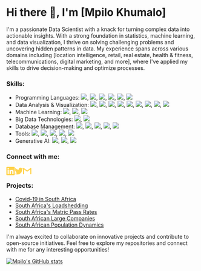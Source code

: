 # Hi there 👋, I'm [Mpilo Khumalo] 

I'm a passionate Data Scientist with a knack for turning complex data into actionable insights. With a strong foundation in statistics, machine learning, and data visualization, I thrive on solving challenging problems and uncovering hidden patterns in data. My experience spans across various domains including [location intelligence, retail, real estate, health & fitness, telecommunications, digital marketing, and more], where I've applied my skills to drive decision-making and optimize processes.

### Skills:
- Programming Languages: ![](https://img.shields.io/badge/-Python-000?&logo=Python), ![](https://img.shields.io/badge/-R-000?&logo=R),  ![](https://img.shields.io/badge/-SQL-000?&logo=sql), ![](https://img.shields.io/badge/-Julia-000?&logo=julia), ![](https://img.shields.io/badge/-Latex-000?&logo=latex), ![](https://img.shields.io/badge/-Markdown-000?&logo=markdown)
- Data Analysis & Visualization: ![](https://img.shields.io/badge/-Pandas-000?&logo=pandas), ![](https://img.shields.io/badge/-GeoPandas-000?&logo=geopandas), ![](https://img.shields.io/badge/-Folium-000?&logo=folium), ![](https://img.shields.io/badge/-ArcGIS-000?&logo=arcgis), ![](https://img.shields.io/badge/-Numpy-000?&logo=numpy), ![](https://img.shields.io/badge/-Matplotlib-000?&logo=Matplotlib), ![](https://img.shields.io/badge/-Seaborn-000?&logo=seaborn), ![](https://img.shields.io/badge/-Plotly-000?&logo=plotly), ![](https://img.shields.io/badge/-QGIS-000?&logo=QGIS)
- Machine Learning: ![](https://img.shields.io/badge/-ScikitLearn-000?&logo=scikitlearn), ![](https://img.shields.io/badge/-TensorFlow-000?&logo=tensorflow), ![](https://img.shields.io/badge/-Keras-000?&logo=keras)
- Big Data Technologies: ![](https://img.shields.io/badge/Hadoop-000?&logo=apachehadoop), ![](https://img.shields.io/badge/-Spark-000?&logo=apachespark)
- Database Management: ![](https://img.shields.io/badge/-MySQL-000?&logo=mysql), ![](https://img.shields.io/badge/-PostgreSQL-000?&logo=postgresql), ![](https://img.shields.io/badge/-Databriks-000?&logo=databriks), ![](https://img.shields.io/badge/-redshift-000?&logo=Redshift), ![](https://img.shields.io/badge/-BigQuery-000?&logo=bigquery)
- Tools: ![](https://img.shields.io/badge/-Jupyter-000?&logo=jupyter), ![](https://img.shields.io/badge/-GoogleSheets-000?&logo=googlesheets), ![](https://img.shields.io/badge/-PowerBI-000?&logo=powerbi), ![](https://img.shields.io/badge/-Jira-000?&logo=atlasian), ![](https://img.shields.io/badge/-GIT-000?&logo=git)
- Generative AI: ![](https://img.shields.io/badge/-OpenAI-000?&logo=openai), ![](https://img.shields.io/badge/-Claude-000?&logo=anthropic), ![](https://img.shields.io/badge/-Bedrock-000?&logo=amazonbedrock)

### Connect with me:
[<img align="left" alt="mpilo-khumalo-b45786119 | LinkedIn" width="22px" src="./linkedin.svg" />][linkedin]
[<img align="left" alt="mpilokhumalo1st | Twitter" width="22px" src="./twitter.svg" />][twitter]
[<img align="left" alt="mpilozenzele0| Gmail" width="22px" src="./gmail.svg" />][gmail]

[website]: https://mpilokhumalo.com
[twitter]: https://twitter.com/mpilokhumalo1st
[linkedin]: https://linkedin.com/in/mpilo-khumalo-b45786119
[gmail]: mailto:mpilozenzele0@gmail.com

<br>


### Projects:
- [Covid-19 in South Africa](https://github.com/Mpilo-K/covid-19_south_africa)
- [South Africa's Loadshedding](https://github.com/Mpilo-K/loadshedding_south_africa)
- [South Africa's Matric Pass Rates](https://github.com/Mpilo-K/matric_south_africa)
- [South African Large Companies](https://github.com/Mpilo-K/companies_south_africa)
- [South African Population Dynamics](https://github.com/Mpilo-K/population_south_africa)

I'm always excited to collaborate on innovative projects and contribute to open-source initiatives. Feel free to explore my repositories and connect with me for any interesting opportunities!

[![Mpilo's GitHub stats](https://github-readme-stats.vercel.app/api?username=Mpilo-K&hide=prs&count_private=true&show_icons=true&theme=algolia)](https://github.com/Mpilo-K/github-readme-stats)
